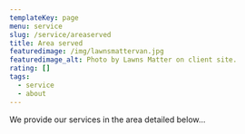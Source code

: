 ```yaml
---
templateKey: page
menu: service
slug: /service/areaserved
title: Area served
featuredimage: /img/lawnsmattervan.jpg
featuredimage_alt: Photo by Lawns Matter on client site.
rating: []
tags:
  - service
  - about
---
```


We provide our services in the area detailed below...
